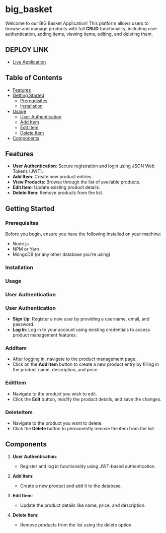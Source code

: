 # big_basket


Welcome to our BIG Basket Application! This platform allows users to browse and manage products with full **CRUD** functionality, including user authentication, adding items, viewing items, editing, and deleting them.

## DEPLOY LINK
- [Live Application](https://big-basket-client.vercel.app/)

## Table of Contents
- [Features](#features)
- [Getting Started](#getting-started)
  - [Prerequisites](#prerequisites)
  - [Installation](#installation)
- [Usage](#usage)
  - [User Authentication](#user-authentication)
  - [Add Item](#additem)
  - [Edit Item](#edititem)
  - [Delete Item](#deleteitem)
- [Components](#components)

## Features
- **User Authentication**: Secure registration and login using JSON Web Tokens (JWT).
- **Add Item**: Create new product entries.
- **View Products**: Browse through the list of available products.
- **Edit Item**: Update existing product details.
- **Delete Item**: Remove products from the list.

## Getting Started

### Prerequisites
Before you begin, ensure you have the following installed on your machine:
- Node.js
- NPM or Yarn
- MongoDB (or any other database you're using)

### Installation


### Usage

### User Authentication

### User Authentication

- **Sign Up**: Register a new user by providing a username, email, and password.
- **Log In**: Log in to your account using existing credentials to access product management features.

### AddItem

- After logging in, navigate to the product management page.
- Click on the **Add Item** button to create a new product entry by filling in the product name, description, and price.

### EditItem

- Navigate to the product you wish to edit.
- Click the **Edit** button, modify the product details, and save the changes.

### DeleteItem

- Navigate to the product you want to delete.
- Click the **Delete** button to permanently remove the item from the list.

## Components

1. **User Authentication**:
   - Register and log in functionality using JWT-based authentication.

2. **Add Item**:
   - Create a new product and add it to the database.

3. **Edit Item**:
   - Update the product details like name, price, and description.

4. **Delete Item**:
   - Remove products from the list using the delete option.
